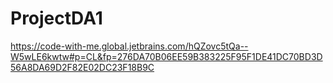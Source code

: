 # ProjectDA1
https://code-with-me.global.jetbrains.com/hQZovc5tQa--W5wLE6kwtw#p=CL&fp=276DA70B06EE59B383225F95F1DE41DC70BD3D56A8DA69D2F82E02DC23F18B9C
